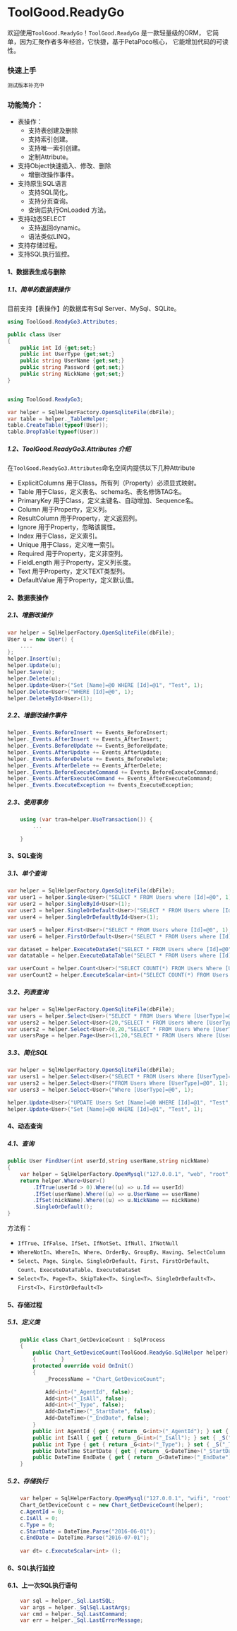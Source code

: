 ToolGood.ReadyGo
===


欢迎使用`ToolGood.ReadyGo`！`ToolGood.ReadyGo` 是一款轻量级的ORM，
它简单，因为汇聚作者多年经验，它快捷，基于PetaPoco核心，
它能增加代码的可读性。

### 快速上手

```` csharp
测试版本补充中
`````


### 功能简介：

* 表操作：
  * 支持表创建及删除
  * 支持索引创建。
  * 支持唯一索引创建。
  * 定制Attribute。
* 支持Object快速插入、修改、删除
  * 增删改操作事件。
* 支持原生SQL语言
  * 支持SQL简化。
  * 支持分页查询。
  * 查询后执行OnLoaded 方法。
* 支持动态SELECT
  * 支持返回dynamic。
  * 语法类似LINQ。
* 支持存储过程。
* 支持SQL执行监控。


#### 1、数据表生成与删除

##### 1.1、简单的数据表操作
目前支持【表操作】的数据库有Sql Server、MySql、SQLite。

```` csharp
using ToolGood.ReadyGo3.Attributes;

public class User
{
    public int Id {get;set;}
    public int UserType {get;set;}
    public string UserName {get;set;}
    public string Password {get;set;}
    public string NickName {get;set;}
}


using ToolGood.ReadyGo3;

var helper = SqlHelperFactory.OpenSqliteFile(dbFile);
var table = helper._TableHelper;
table.CreateTable(typeof(User));
table.DropTable(typeof(User))
````

##### 1.2、ToolGood.ReadyGo3.Attributes 介绍
在`ToolGood.ReadyGo3.Attributes`命名空间内提供以下几种Attribute
* ExplicitColumns 用于Class，所有列（Property）必须显式映射。
* Table   用于Class，定义表名、schema名、表名修饰TAG名。
* PrimaryKey 用于Class，定义主键名、自动增加、Sequence名。
* Column 用于Property，定义列。
* ResultColumn 用于Property，定义返回列。
* Ignore 用于Property，忽略该属性。
* Index 用于Class，定义索引。
* Unique 用于Class，定义唯一索引。
* Required 用于Property，定义非空列。
* FieldLength 用于Property，定义列长度。
* Text 用于Property，定义TEXT类型列。
* DefaultValue 用于Property，定义默认值。

#### 2、数据表操作
##### 2.1、增删改操作


```` csharp
var helper = SqlHelperFactory.OpenSqliteFile(dbFile);
User u = new User() {
    ....
};
helper.Insert(u);
helper.Update(u);
helper.Save(u);
helper.Delete(u);
helper.Update<User>("Set [Name]=@0 WHERE [Id]=@1", "Test", 1);
helper.Delete<User>("WHERE [Id]=@0", 1);
helper.DeleteById<User>(1);
````

##### 2.2、增删改操作事件

```` csharp
helper._Events.BeforeInsert += Events_BeforeInsert;
helper._Events.AfterInsert += Events_AfterInsert;
helper._Events.BeforeUpdate += Events_BeforeUpdate;
helper._Events.AfterUpdate += Events_AfterUpdate;
helper._Events.BeforeDelete += Events_BeforeDelete;
helper._Events.AfterDelete += Events_AfterDelete;
helper._Events.BeforeExecuteCommand += Events_BeforeExecuteCommand;
helper._Events.AfterExecuteCommand += Events_AfterExecuteCommand;
helper._Events.ExecuteException += Events_ExecuteException;
````

##### 2.3、使用事务
```` csharp
    using (var tran=helper.UseTransaction()) {
        ...

    }
````

#### 3、SQL查询

##### 3.1、单个查询
```` csharp
var helper = SqlHelperFactory.OpenSqliteFile(dbFile);
var user1 = helper.Single<User>("SELECT * FROM Users where [Id]=@0", 1);
var user2 = helper.SingleById<User>(1);
var user3 = helper.SingleOrDefault<User>("SELECT * FROM Users where [Id]=@0", 1);
var user4 = helper.SingleOrDefaultById<User>(1);

var user5 = helper.First<User>("SELECT * FROM Users where [Id]=@0", 1);
var user6 = helper.FirstOrDefault<User>("SELECT * FROM Users where [Id]=@0", 1);

var dataset = helper.ExecuteDataSet("SELECT * FROM Users where [Id]=@0", 1);
var datatable = helper.ExecuteDataTable("SELECT * FROM Users where [Id]=@0", 1);

var userCount = helper.Count<User>("SELECT COUNT(*) FROM Users Where [UserType]=@0", 1);
var userCount2 = helper.ExecuteScalar<int>("SELECT COUNT(*) FROM Users Where [UserType]=@0", 1);
````


##### 3.2、列表查询
```` csharp
var helper = SqlHelperFactory.OpenSqliteFile(dbFile);
var users = helper.Select<User>("SELECT * FROM Users Where [UserType]=@0", 1);
var users2 = helper.Select<User>(20,"SELECT * FROM Users Where [UserType]=@0", 1);
var users2 = helper.Select<User>(0,20,"SELECT * FROM Users Where [UserType]=@0", 1);
var usersPage = helper.Page<User>(1,20,"SELECT * FROM Users Where [UserType]=@0", 1);
````

##### 3.3、简化SQL

```` csharp
var helper = SqlHelperFactory.OpenSqliteFile(dbFile);
var users1 = helper.Select<User>("SELECT * FROM Users Where [UserType]=@0", 1);
var users2 = helper.Select<User>("FROM Users Where [UserType]=@0", 1);
var users3 = helper.Select<User>("Where [UserType]=@0", 1);

helper.Update<User>("UPDATE Users Set [Name]=@0 WHERE [Id]=@1", "Test", 1);
helper.Update<User>("Set [Name]=@0 WHERE [Id]=@1", "Test", 1);

````




#### 4、动态查询
##### 4.1、查询

```` csharp
public User FindUser(int userId,string userName,string nickName)
{
    var helper = SqlHelperFactory.OpenMysql("127.0.0.1", "web", "root", "123456");
    return helper.Where<User>()
        .IfTrue(userId > 0).Where((u) => u.Id == userId)
        .IfSet(userName).Where((u) => u.UserName == userName)
        .IfSet(nickName).Where((u) => u.NickName == nickName)
        .SingleOrDefault();
}
````
方法有：
* `IfTrue`、`IfFalse`、`IfSet`、`IfNotSet`、`IfNull`、`IfNotNull`
* `WhereNotIn`、`WhereIn`、`Where`、`OrderBy`、`GroupBy`、`Having`、`SelectColumn`
* `Select`、`Page`、`Single`、`SingleOrDefault`、`First`、`FirstOrDefault`、`Count`、`ExecuteDataTable`、`ExecuteDataSet`
* `Select<T>`、`Page<T>`、`SkipTake<T>`、`Single<T>`、`SingleOrDefault<T>`、`First<T>`、`FirstOrDefault<T>`
 

#### 5、存储过程
##### 5.1、定义类
```` csharp
    public class Chart_GetDeviceCount : SqlProcess
    {
        public Chart_GetDeviceCount(ToolGood.ReadyGo.SqlHelper helper) : base(helper)
        {        }
        protected override void OnInit()
        {
            _ProcessName = "Chart_GetDeviceCount";

            Add<int>("_AgentId", false);
            Add<int>("_IsAll", false);
            Add<int>("_Type", false);
            Add<DateTime>("_StartDate", false);
            Add<DateTime>("_EndDate", false);
        }
        public int AgentId { get { return _G<int>("_AgentId"); } set { _S("_AgentId", value); } }
        public int IsAll { get { return _G<int>("_IsAll"); } set { _S("_IsAll", value); } }
        public int Type { get { return _G<int>("_Type"); } set { _S("_Type", value); } }
        public DateTime StartDate { get { return _G<DateTime>("_StartDate"); } set { _S("_StartDate", value); } }
        public DateTime EndDate { get { return _G<DateTime>("_EndDate"); } set { _S("_EndDate", value); } }
    }
````

##### 5.2、存储执行
```` csharp
    var helper = SqlHelperFactory.OpenMysql("127.0.0.1", "wifi", "root", "123456");
    Chart_GetDeviceCount c = new Chart_GetDeviceCount(helper);
    c.AgentId = 0;
    c.IsAll = 0;
    c.Type = 0;
    c.StartDate = DateTime.Parse("2016-06-01");
    c.EndDate = DateTime.Parse("2016-07-01");
            
    var dt= c.ExecuteScalar<int> ();
````

 
#### 6、SQL执行监控

#### 6.1、上一次SQL执行语句

```` csharp
    var sql = helper._Sql.LastSQL;
    var args = helper._SqlSql.LastArgs;
    var cmd = helper._Sql.LastCommand;
    var err = helper._Sql.LastErrorMessage;

````


 
 
